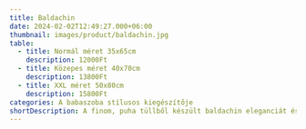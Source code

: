 ```yaml
---
title: Baldachin
date: 2024-02-02T12:49:27.000+06:00
thumbnail: images/product/baldachin.jpg
table:
  - title: Normál méret 35x65cm
    description: 12000Ft
  - title: Közepes méret 40x70cm
    description: 13800Ft
  - title: XXL méret 50x80cm
    description: 15800Ft
categories: A babaszoba stílusos kiegészítője
shortDescription: A finom, puha tüllből készült baldachin eleganciát és modern vonalat csempész a babaszobába.
---
```



